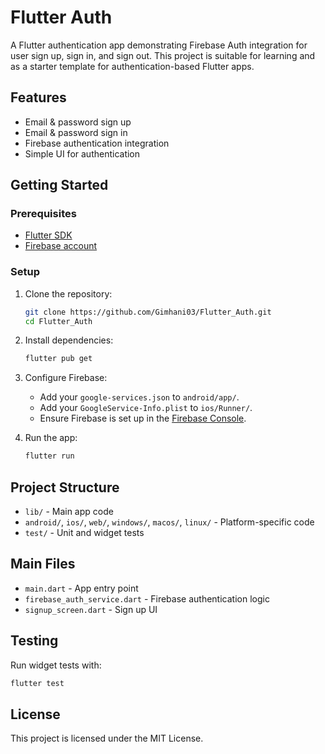 # Flutter Auth

A Flutter authentication app demonstrating Firebase Auth integration for user sign up, sign in, and sign out. This project is suitable for learning and as a starter template for authentication-based Flutter apps.

## Features

- Email & password sign up
- Email & password sign in
- Firebase authentication integration
- Simple UI for authentication

## Getting Started

### Prerequisites

- [Flutter SDK](https://flutter.dev/docs/get-started/install)
- [Firebase account](https://firebase.google.com/)

### Setup

1. Clone the repository:
   ```sh
   git clone https://github.com/Gimhani03/Flutter_Auth.git
   cd Flutter_Auth
   ```
2. Install dependencies:
   ```sh
   flutter pub get
   ```
3. Configure Firebase:

   - Add your `google-services.json` to `android/app/`.
   - Add your `GoogleService-Info.plist` to `ios/Runner/`.
   - Ensure Firebase is set up in the [Firebase Console](https://console.firebase.google.com/).

4. Run the app:
   ```sh
   flutter run
   ```

## Project Structure

- `lib/` - Main app code
- `android/`, `ios/`, `web/`, `windows/`, `macos/`, `linux/` - Platform-specific code
- `test/` - Unit and widget tests

## Main Files

- `main.dart` - App entry point
- `firebase_auth_service.dart` - Firebase authentication logic
- `signup_screen.dart` - Sign up UI

## Testing

Run widget tests with:

```sh
flutter test
```

## License

This project is licensed under the MIT License.
